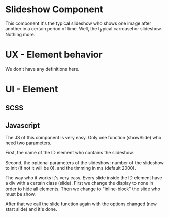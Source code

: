 # Slideshow Component

This component it's the typical slideshow who shows one image after another in a certain period of time. Well, the typical carrousel or slideshow. Nothing more.

# UX - Element behavior

We don't have any definitions here.

# UI - Element

## SCSS

## Javascript

The JS of this component is very easy. Only one function (showSlide) who need two parameters.

First, the name of the ID element who contains the slideshow.

Second, the optional parameters of the slideshow: number of the slideshow to init (if not it will be 0), and the timming in ms (default 2000).

The way who it works it's very easy. Every slide inside the ID element have a div with a certain class (slide). First we change the display to none in order to hide all elements. Then we change to "inline-block" the slide who must be show.

After that we call the slide function again with the options changed (new start slide) and it's done.
